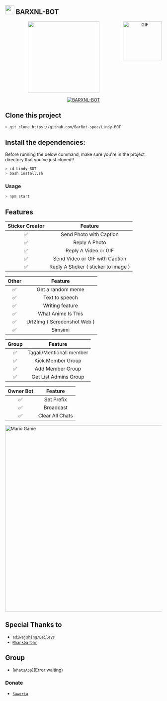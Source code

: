 ## <img src="https://github.com/TheDudeThatCode/TheDudeThatCode/blob/master/Assets/Hi.gif" width="29px"> BARXNL-BOT
<p align="center">

<img align="right" alt="GIF" height="125px" src="https://media3.giphy.com/media/ln7z2eWriiQAllfVcn/200w.webp" />
<img src="https://media-giphy-com.cdn.ampproject.org/ii/w820/s/media.giphy.com/media/1g3A0gpaidxWcL9Mfo/giphy.gif" width="230" height="230"/>
</p>
<p align="center">
<p align="center">
<a href="#"><img title="BARXNL-BOT" src="https://img.shields.io/badge/BARXNL-BOT-green?colorA=%23ff0000&colorB=%23017e40&style=for-the-badge"></a>
</p>
<p align="center">


## Clone this project

```bash
> git clone https://github.com/BarBot-spec/Lindy-BOT
```

## Install the dependencies:
Before running the below command, make sure you're in the project directory that
you've just cloned!!

```bash
> cd Lindy-BOT
> bash install.sh
```

### Usage
```bash
> npm start
```

## Features

| Sticker Creator |                Feature           |
| :-----------: | :--------------------------------: |
|       ✅       | Send Photo with Caption          |
|       ✅       | Reply A Photo                    |
|       ✅       | Reply A Video or GIF             |
|       ✅       | Send Video or GIF with Caption   |
|       ✅       | Reply A Sticker ( sticker to image ) |

| Other  |                     Feature                     |
| :------------: | :---------------------------------------------: |
|       ✅        |   Get a random meme             |
|       ✅        |   Text to speech                |
|       ✅        |   Writing feature 				|
|       ✅        |   What Anime Is This 			|
|       ✅        |   Url2Img ( Screeenshot Web )   |
|       ✅        |   Simsimi		                |

| Group  |                     Feature               |
| :-----------: | :--------------------------------: |
|       ✅        |   Tagall/Mentionall member       |
|       ✅        |   Kick Member Group	             |
|       ✅        |   Add Member Group	             |
|       ✅        |   Get List Admins Group          |

| Owner Bot  |                     Feature           |
| :-----------: | :--------------------------------: |
|       ✅        |   Set Prefix                     |
|       ✅        |   Broadcast                      |
|       ✅        |   Clear All Chats                |

<img src="https://github.com/TheDudeThatCode/TheDudeThatCode/blob/master/Assets/Mario_Gameplay.gif" alt="Mario Game" width="600" />


## Special Thanks to
* [`adiwajshing/Baileys`](https://github.com/adiwajshing/Baileys)
* [`Mhankbarbar`](https://github.com/MhankBarBar)


## Group
* [`WhatsApp`](Error waiting)
### Donate
* [`Saweria`](https://saweria.co/donate/barxnl)
